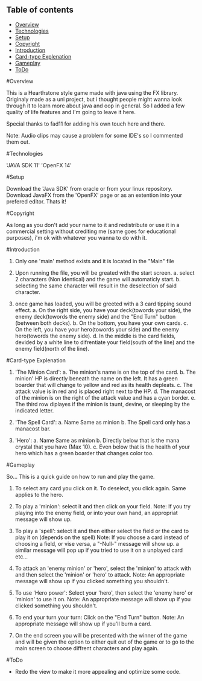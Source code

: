 ## Table of contents
* [Overview](#overview)
* [Technologies](#technologies)
* [Setup](#setup)
* [Copyright](#copyright)
* [Introduction](#introduction)
* [Card-type Explenation](#Card-type-explenation)
* [Gameplay](#gameplay)
* [ToDo](#todo)


#Overview

This is a Hearthstone style game made with java using the FX library. Originaly made as a uni project, but i thought people might wanna look through it to learn more about java and oop in general. So I added a few quality of life features and I'm going to leave it here.

Special thanks to fad11 for adding his own touch here and there.

Note: Audio clips may cause a problem for some IDE's so I commented them out.

#Technologies

'JAVA SDK 11'
'OpenFX 14'

#Setup

Download the 'Java SDK' from oracle or from your linux repository.
Download JavaFX from the 'OpenFX' page or as an extention into your prefered editor.
Thats it!

#Copyright

As long as you don't add your name to it and redistribute or use it in a commercial setting without crediting me
(same goes for educational purposes), i'm ok with whatever you wanna to do with it.

#Introduction

1. Only one 'main' method exists and it is located in the "Main" file

2. Upon running the file, you will be greated with the start screen.
	a. select 2 characters (Non identical) and the game will automaticly start.
	b. selecting the same character will result in the deselection of said character.

3. once game has loaded, you will be greeted with a 3 card tipping sound effect.
	a. On the right side, you have your deck(towords your side), 
		the enemy deck(towords the enemy side) 
		and the "End Turn" button (between both decks).
	b. On the bottom, you have your own cards.
	c. On the left, you have your hero(towords your side) and the enemy hero(towords the enemy side).
	d. In the middle is the card fields, devided by a white line to difrentiate your field(south of the line)
		and the enemy field(north of the line).

#Card-type Explenation

1. 'The Minion Card':
	a. The minion's name is on the top of the card.
	b. The minion' HP is directly beneath the name on the left. 
		It has a green boarder that will change to yellow and red as its health depleats.
	c. The attack value is in red and is placed right next to the HP.
	d. The manacost of the minion is on the right of the attack value and has a cyan border.
	e. The third row diplayes if the minion is taunt, devine, or sleeping by the indicated letter.

2. 'The Spell Card':
	a. Name Same as minion
	b. The Spell card only has a manacost bar.

3. 'Hero':
	a. Name Same as minion
	b. Directly below that is the mana crystal that you have (Max 10).
	c. Even below that is the health of your hero which has a green boarder that changes color too.

#Gameplay

So... This is a quick guide on how to run and play the game.

1. To select any card you click on it. To deselect, you click again. Same applies to the hero.

2. To play a 'minion': select it and then click on your field.
	Note: If you try playing into the enemy field, or into your own hand,  an appropriat message will show up.

3. To play a 'spell': select it and then either select the field or the card to play it on (depends on the spell)
	Note: If you choose a card instead of choosing a field, or vise versa, a "-Null-" message will show up.
		a similar message will pop up if you tried to use it on a unplayed card etc...

4. To attack an 'enemy minion' or 'hero', select the 'minion' to attack with and then select the 'minion' or 'hero' to attack.
	Note: An appropriate message will show up if you clicked something you shouldn't.

5. To use 'Hero power': Select your 'hero', then select the 'enemy hero' or 'minion' to use it on.
	Note: An appropriate message will show up if you clicked something you shouldn't.

6. To end your turn your turn: Click on the "End Turn" button.
	Note: An appropriate message will show up if you'll burn a card.

7. On the end screen you will be presented with the winner of the game and will be given the option to either
	quit out of the game or to go to the main screen to choose diffrent characters and play again. 

#ToDo

* Redo the view to make it more appealing and optimize some code.

